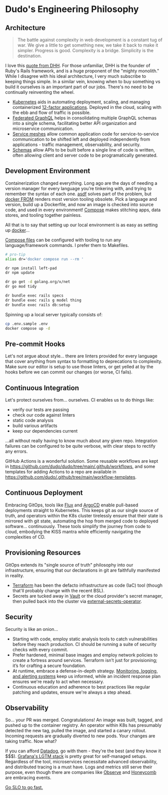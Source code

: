 # Dudo's Engineering Philosophy

## Architecture

> The battle against complexity in web development is a constant tug of war. We give a little to get something new, we take it back to make it simpler.
> Progress is good. Complexity is a bridge. Simplicity is the destination.

I love this [quote from DHH](https://world.hey.com/dhh/introducing-propshaft-ee60f4f6). For those unfamiliar, DHH is the founder of Ruby's Rails framework, and is a huge proponent of the "mighty monolith." While I disagree with his ideal architecture, I very much subscribe to keeping things simple. In a similar vein, knowing when to buy something vs build it ourselves is an important part of our jobs. There's no need to be continually reinventing the wheel.

- [Kubernetes](https://kubernetes.io/docs/tutorials/kubernetes-basics/) aids in automating deployment, scaling, and managing containerized [12-factor applications](https://12factor.net/). Deployed in the cloud, scaling with the ebb and flow of traffic is possible.
- [Federated GraphQL](https://www.apollographql.com/docs/federation/) helps in consolidating multiple GraphQL schemas into a single schema, facilitating better API organization and microservice communication.
- [Service meshes](https://buoyant.io/service-mesh-manifesto) allow common application code for service-to-service communication to be shifted left and deployed independently from applications - traffic management, observability, and security.
- [Schemas](https://protobuf.dev/) allow APIs to be built before a single line of code is written, often allowing client and server code to be programatically generated.

## Development Environment

Containerization changed everything. Long ago are the days of needing a version manager for every language you’re tinkering with, and trying to remember the syntax of each one. [asdf](https://asdf-vm.com) solves part of the problem, but [docker FROM](https://docs.docker.com/engine/reference/builder/#from) renders most version tooling obsolete. Pick a language and version, build up a Dockerfile, and now an image is checked into source code, and used in every environment! [Compose](https://docs.docker.com/compose/compose-file/03-compose-file/) makes stitching apps, data stores, and tooling together painless.

All that is to say that setting up our local environment is as easy as setting up [docker](https://docs.docker.com/desktop/)...

[Compose files](https://gist.github.com/dudo/96cd32821e78385c88560b50b7a12a4d) can be configured with tooling to run any language/framework commands. I prefer them to Makefiles.

```sh
# pro-tip
alias dr='docker compose run --rm '

dr npm install left-pad
dr npm update

dr go get -d golang.org/x/net
dr go mod tidy

dr bundle exec rails specs
dr bundle exec rails g model thing
dr bundle exec rails db:setup
```

Spinning up a local server typically consists of:

```sh
cp .env.sample .env
docker compose up -d
```

## Pre-commit Hooks

Let's not argue about style... there are linters provided for every language that cover anything from syntax to formatting to deprecations to complexity. Make sure our editor is setup to use those linters, or get yelled at by the hooks before we can commit our changes (or worse, CI fails).

## Continuous Integration

Let's protect ourselves from... ourselves. CI enables us to do things like:

- verify our tests are passing
- check our code against linters
- static code analysis
- build various artifacts
- keep our dependencies current

...all without really having to know much about any given repo. Integration failures can be configured to be quite verbose, with clear steps to rectify any errors.

GitHub Actions is a wonderful solution. Some reusable workflows are kept in <https://github.com/dudo/dudo/tree/main/.github/workflows>, and some templates for adding Actions to a repo are available in <https://github.com/dudo/.github/tree/main/workflow-templates>.

## Continuous Deployment

Embracing GitOps, tools like [Flux](https://www.weave.works/oss/flux/) and [ArgoCD](https://argo-cd.readthedocs.io/en/stable/) enable pull-based deployments straight to Kubernetes. This keeps git as our single source of truth, and operators within the K8s cluster tirelessly ensure that their state is mirrored with git state, automating the hop from merged code to deployed software... continuously. These tools simplify the journey from code to cloud, embodying the KISS mantra while efficiently navigating the complexities of CD.

## Provisioning Resources

GitOps extends its "single source of truth" philosophy into our infrastructure, ensuring that our declarations in git are faithfully manifested in reality. 

- [Terraform](https://www.terraform.io/) has been the defacto infrastructure as code (IaC) tool (though that'll probably change with the recent BSL).
- Secrets are tucked away in [Vault](https://www.vaultproject.io/) or the cloud provider's secret manager, then pulled back into the cluster via [external-secrets-operator](https://external-secrets.io/latest/).

## Security

Security is like an onion...

- Starting with code, employ static analysis tools to catch vulnerabilities before they reach production. CI should be running a suite of security checks with every commit.
- Prefer hardened, minimal base images and employ network policies to create a fortress around services. Terraform isn’t just for provisioning; it’s for crafting a secure foundation.
- At runtime, embrace a defense-in-depth strategy. [Monitoring, logging, and alerting systems](https://panther.com/) keep us informed, while an incident response plan ensures we're ready to act when necessary.
- Continuous education and adherence to best practices like regular patching and updates, ensure we're always a step ahead.

## Observability

So... your PR was merged. Congratulations! An image was built, tagged, and pushed up to the container registry. An operator within K8s has presumably detected the new tag, pulled the image, and started a canary rollout. Incoming requests are gradually diverted to new pods. Your changes are taking traffic. Now what?

If you can afford [Datadog](https://docs.datadoghq.com/tracing/), go with them - they're the best (and they know it $$$). [Grafana's LGTM stack](https://grafana.com/) is pretty great for self-managed setups. Regardless of the tool, microservices necessitate advanced observability, and distributed tracing is a must have. Logs and metrics still serve their purpose, even though there are companies like [Observe](https://www.observeinc.com/) and [Honeycomb](https://docs.honeycomb.io/concepts/events-metrics-logs/) are embracing events.

[Go SLO to go fast.](https://cloud.google.com/blog/products/devops-sre/sre-fundamentals-slis-slas-and-slos)
